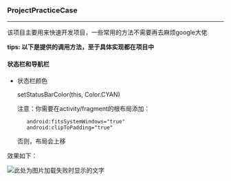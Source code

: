 ### ProjectPracticeCase

------------


该项目主要用来快速开发项目，一些常用的方法不需要再去麻烦google大佬

**tips: 以下是提供的调用方法，至于具体实现都在项目中**

#### 状态栏和导航栏

- 状态栏颜色

    setStatusBarColor(this, Color.CYAN)
    
    注意：你需要在activity/fragment的根布局添加：
    ```
       android:fitsSystemWindows="true"
       android:clipToPadding="true"
    ```
    否则，布局会上移

效果如下：

![此处为图片加载失败时显示的文字](https://raw.github.com/Sunshine-Joex/ProjectPracticeCase/master/raw/setStatusBarColor.png)
